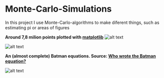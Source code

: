 # Monte-Carlo-Simulations

In this project I use Monte-Carlo-algorithms to make diferent things, such as estimating pi or areas of figures


**Around 7,8 milion points plotted with [matplotlib](https://matplotlib.org/index.html)**
![alt text](https://github.com/ikar1234/Monte-Carlo-Pi/blob/master/Monte-Carlo-Pi/MCPi-Python.png)


![alt text](https://github.com/ikar1234/Monte-Carlo-Pi/blob/master/Monte-Carlo-Pi/Figure_1.png)

**An (almost complete) Batman equations. Source: [Who wrote the Batman equation?](https://www.quora.com/Who-wrote-the-Batman-equation)**

![alt text](https://github.com/ikar1234/Monte-Carlo-Pi/blob/master/Monte-Carlo-Pi/Batman.png)
